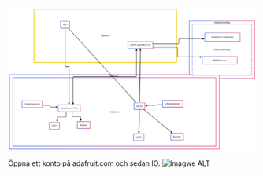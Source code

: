 
![Image ALT](https://github.com/Groupjensen/Hem-Larm/blob/023e1226825388dd36a700aeb74be195b5ad63f9/Projek%20Diagram%20uppdate.png)

Öppna ett konto på adafruit.com och sedan IO.
![Imagwe ALT](https://github.com/Groupjensen/Hem-Larm/blob/a6125ae03fa8eba9e8b9d151a3eea98a55fd873e/Sk%C3%A4rmbild%202025-02-25%20190535.png)


